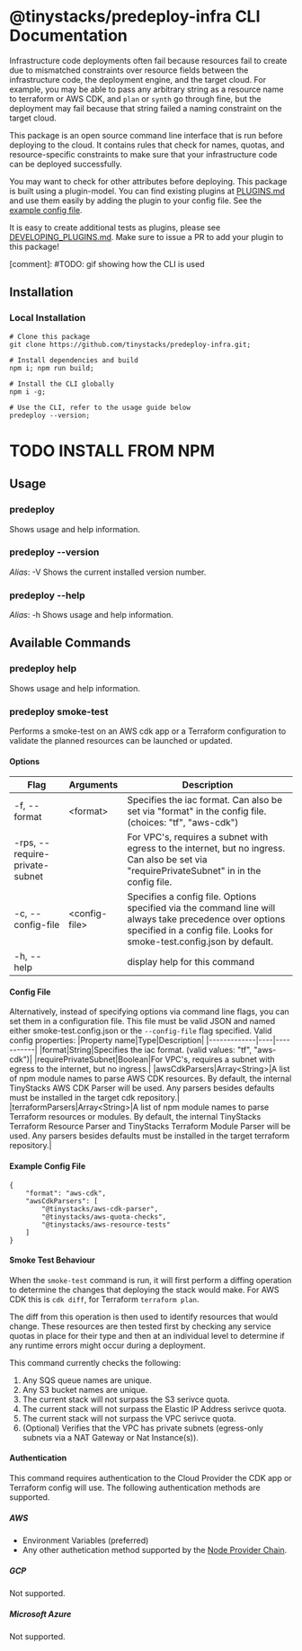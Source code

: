# @tinystacks/predeploy-infra CLI Documentation

Infrastructure code deployments often fail because resources fail to create due to mismatched constraints over resource fields between the infrastructure code, the deployment engine, and the target cloud. For example, you may be able to pass any arbitrary string as a resource name to terraform or AWS CDK, and `plan` or `synth` go through fine, but the deployment may fail because that string failed a naming constraint on the target cloud.

This package is an open source command line interface that is run before deploying to the cloud. It contains rules that check for names, quotas, and resource-specific constraints to make sure that your infrastructure code can be deployed successfully.

You may want to check for other attributes before deploying. This package is built using a plugin-model. You can find existing plugins at [PLUGINS.md](PLUGINS.md) and use them easily by adding the plugin to your config file. See the [example config file](####%20Example%20Config%20File).

It is easy to create additional tests as plugins, please see [DEVELOPING_PLUGINS.md](DEVELOPING_PLUGINS.md). Make sure to issue a PR to add your plugin to this package!

[comment]: #TODO: gif showing how the CLI is used

## Installation

### Local Installation
```
# Clone this package
git clone https://github.com/tinystacks/predeploy-infra.git;

# Install dependencies and build
npm i; npm run build;

# Install the CLI globally
npm i -g;

# Use the CLI, refer to the usage guide below
predeploy --version;
```


# TODO INSTALL FROM NPM

## Usage
### predeploy
Shows usage and help information.

### predeploy --version
_Alias_: -V
Shows the current installed version number.

### predeploy --help
_Alias_: -h
Shows usage and help information.


## Available Commands

### predeploy help
Shows usage and help information.

### predeploy smoke-test
Performs a smoke-test on an AWS cdk app or a Terraform configuration to validate the planned resources can be launched or updated.  

#### Options
|Flag|Arguments|Description|
|----|---------|-----------|
|-f, --format|\<format\>|  Specifies the iac format. Can also be set via "format" in the config file. (choices: "tf", "aws-cdk")|
|-rps, --require-private-subnet|  |   For VPC's, requires a subnet with egress to the internet, but no ingress. Can also be set via "requirePrivateSubnet" in in the config file.|
|-c, --config-file|\<config-file\>|  Specifies a config file. Options specified via the command line will always take precedence over options specified in a config file.  Looks for smoke-test.config.json by default.|
|-h, --help||             display help for this command

#### Config File
Alternatively, instead of specifying options via command line flags, you can set them in a configuration file.  This file must be valid JSON and named either smoke-test.config.json or the `--config-file` flag specified.
Valid config properties:
|Property name|Type|Description|
|-------------|----|-----------|
|format|String|Specifies the iac format. (valid values: "tf", "aws-cdk")|
|requirePrivateSubnet|Boolean|For VPC's, requires a subnet with egress to the internet, but no ingress.|
|awsCdkParsers|Array\<String\>|A list of npm module names to parse AWS CDK resources.  By default, the internal TinyStacks AWS CDK Parser will be used.  Any parsers besides defaults must be installed in the target cdk repository.|
|terraformParsers|Array\<String\>|A list of npm module names to parse Terraform resources or modules.  By default, the internal TinyStacks Terraform Resource Parser and TinyStacks Terraform Module Parser will be used. Any parsers besides defaults must be installed in the target terraform repository.|


#### Example Config File
```
{
    "format": "aws-cdk",
    "awsCdkParsers": [
        "@tinystacks/aws-cdk-parser",
        "@tinystacks/aws-quota-checks",
        "@tinystacks/aws-resource-tests"
    ]
}
```


#### Smoke Test Behaviour
When the `smoke-test` command is run, it will first perform a diffing operation to determine the changes that deploying the stack would make.  For AWS CDK this is `cdk diff`, for Terraform `terraform plan`.

The diff from this operation is then used to identify resources that would change.  These resources are then tested first by checking any service quotas in place for their type and then at an individual level to determine if any runtime errors might occur during a deployment.

This command currently checks the following:
1. Any SQS queue names are unique.
1. Any S3 bucket names are unique.
1. The current stack will not surpass the S3 serivce quota.
1. The current stack will not surpass the Elastic IP Address serivce quota.
1. The current stack will not surpass the VPC serivce quota.
1. (Optional) Verifies that the VPC has private subnets (egress-only subnets via a NAT Gateway or Nat Instance(s)).

#### Authentication
This command requires authentication to the Cloud Provider the CDK app or Terraform config will use.  The following authentication methods are supported.

##### AWS
- Environment Variables (preferred)
- Any other authetication method supported by the [Node Provider Chain](https://docs.aws.amazon.com/AWSJavaScriptSDK/v3/latest/modules/_aws_sdk_credential_providers.html#fromnodeproviderchain).

##### GCP
Not supported.

##### Microsoft Azure
Not supported.

